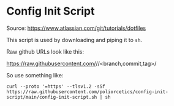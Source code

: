 # Config Init Script

Source: https://www.atlassian.com/git/tutorials/dotfiles

This script is used by downloading and piping it to `sh`.

Raw github URLs look like this:

https://raw.githubusercontent.com/<username>/<repo>/<branch,commit,tag>/<path to file from git root>

So use something like:

```
curl --proto '=https' --tlsv1.2 -sSf https://raw.githubusercontent.com/poliorcetics/config-init-script/main/config-init-script.sh | sh
```
